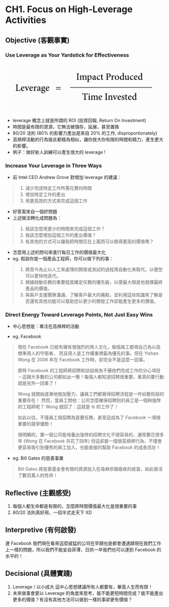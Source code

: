 # CH1. Focus on High-Leverage Activities

## Objective (客觀事實)
 
### Use Leverage as Your Yardstick for Effectiveness

![Leverage](https://github.com/adennis1984/BookClub/blob/master/TheEffectiveEngineer/CH1/Leverage.png?raw=true "Leverage")

* leverage 概念上就是所謂的 ROI (投資回報, Return On Investment)
* 時間是最有限的資源，它無法被儲存，延展，甚至置換
* 80/20 法則 (80% 的影響力產出是來自 20% 的工作, disproportionately)
* 高槓桿活動的行為彼此都極為相似，讓你放大你有限的時間和精力，產生更大的影響。       
* 例子：做好新人訓練可以產生很大的 leverage !

### Increase Your Leverage in Three Ways

* 前 Intel CEO Andrew Grove 對增加 leverage 的建議：
> 1. 減少完成特定工作所需花費的時間
> 2. 增加特定工作的產出
> 3. 用更高效的方式來完成這個工作

* 好答案來自一個好問題
* 上述做法轉化成問題為：
> 1. 我該怎麼用更少的時間來完成這個工作？
> 2. 我該怎麼增加這個工作的產出價值？
> 3. 有其他的方式可以讓我把時間花在上面而可以換得更高的價值嗎？
 
 * 怎麼用上述的問句來進行每日工作的價值最大化
 * eg. 假設你是一個產品工程師，你可以做下列的事：
> 1. 將至今為止以人工來處理的開發或測試的過程用自動化來取代，以便您可以更快地迭代。
> 2. 根據啟動任務的重要程度確定任務的優先級，以便最大限度地發揮最終產品的價值。
> 3. 與客戶支援團隊溝通，了解客戶最大的痛點，並利用這些知識來了解是否還有其他功能可以幫助您以更少的開發工作卻能產生更多的價值。

### Direct Energy Toward Leverage Points, Not Just Easy Wins

* 中心思想是：專注在高槓桿的活動

* eg. Facebook
> 現在 Facebook 已經有擁有很強烈的用人文化，每個員工都視自己為以高標準用人的守衛者，
> 而且用人是工作權重裡最為優先的事。但在 Yishan Wong 在 2006 年在 Facebook 工作時，卻完全不是這麼一回事。
>
> 那時 Facebook 的工程師將招聘和訪談視為干擾他們完成工作的分心項目
> －這跟大多數的公司都如出一徹！每個人都知道招聘很重要，單真的要行動就是另外一回事了！
>
> Wong 就開始逐漸地施加壓力，讓員工們都覺得招聘流程是一件如藝術般的重要存在！
> 然而，當員工問他：公司怎麼確保招聘到的員工是一個夠強悍的工程師呢？
> Wong 就回了：這就是 `你` 的工作了！
> 
> 如此以往，不僅員工視招聘為首要任務，甚至這成為了 Facebook 一項很重要的競爭優勢！
>
> 很明顯的，要一個公司能培養出強悍的招聘文化不很容易的，通常要花很多年 (Wong 在 Facebook 共花了四年) 但這卻是一個很高槓桿行為，不僅會更容易吸引到優秀的員工加入，也能直接的幫助 Facebook 的成長茁壯！

* eg. Bill Gates 的慈善事業
> Bill Gates 將慈善基金會有限的資源投入在尋麻疹跟瘧疾的疫苗，如此救活了數百萬人的性命！


## Reflective (主觀感受) 
1. 每個人都生命都是有限的，怎麼將時間價值最大化是很重要的事
2. 80/20 法則真好用，一招半式走天下 XD

## Interpretive (有何啟發)
連 Facebook 我們現在看來這麼威猛的公司在早期也是都會遭遇跟現在我們工作上一樣的問題，所以我們不能妄自菲薄，日拱一卒我們也可以達到 Facebook 的水平的！
 
## Decisional (具體實踐)
1. Leverage / 以小成大 這中心思想建議所有人都要有，畢竟人生而有限！
2. 未來做事會更以 Leverage 的角度來思考，能不能更短時間完成？能不能產出更多的價值？有沒有其他方法可以做到一樣的事卻更有價值？


